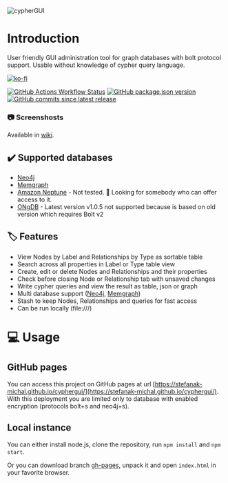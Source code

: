 ![cypherGUI](./public/logo.svg)

# Introduction

User friendly GUI administration tool for graph databases with bolt protocol support. Usable without knowledge of cypher query language.

[![ko-fi](https://ko-fi.com/img/githubbutton_sm.svg)](https://ko-fi.com/Z8Z5ABMLW)

[![GitHub Actions Workflow Status](https://img.shields.io/github/actions/workflow/status/stefanak-michal/cyphergui/auto-deploy.yml)](https://github.com/stefanak-michal/cyphergui/actions/workflows/auto-deploy.yml)
[![GitHub package.json version](https://img.shields.io/github/package-json/v/stefanak-michal/cyphergui)](https://github.com/stefanak-michal/cyphergui/releases)
[![GitHub commits since latest release](https://img.shields.io/github/commits-since/stefanak-michal/cyphergui/latest)](https://github.com/stefanak-michal/cyphergui/releases/latest)

### :camera: Screenshosts

Available in [wiki](https://github.com/stefanak-michal/cyphergui/wiki/Screenshots).

## :heavy_check_mark: Supported databases

-   [Neo4j](https://neo4j.com/)
-   [Memgraph](https://memgraph.com/)
-   [Amazon Neptune](https://aws.amazon.com/neptune/) - Not tested. :raising_hand: Looking for somebody who can offer access to it.
-   [ONgDB](https://graphfoundation.org/projects/ongdb/) - Latest version v1.0.5 not supported because is based on old version which requires Bolt v2

## :label: Features

-   View Nodes by Label and Relationships by Type as sortable table
-   Search across all properties in Label or Type table view
-   Create, edit or delete Nodes and Relationships and their properties
-   Check before closing Node or Relationship tab with unsaved changes
-   Write cypher queries and view the result as table, json or graph
-   Multi database support ([Neo4j](https://neo4j.com/docs/cypher-manual/current/databases/), [Memgraph](https://memgraph.com/docs/configuration/multi-tenancy))
-   Stash to keep Nodes, Relationships and queries for fast access
-   Can be run locally (file:///)

# :computer: Usage

## GitHub pages

You can access this project on GitHub pages at url [https://stefanak-michal.github.io/cyphergui/](https://stefanak-michal.github.io/cyphergui/). With this deployment you are limited only to database with enabled encryption (protocols bolt+s and neo4j+s).

## Local instance

You can either install node.js, clone the repository, run `npm install` and `npm start`.

Or you can download branch [gh-pages](https://github.com/stefanak-michal/cyphergui/tree/gh-pages), unpack it and open `index.html` in your favorite browser.
